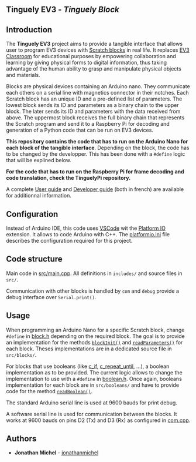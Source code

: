 ## Tinguely EV3 - *Tinguely Block*

## Introduction

The **Tinguely EV3** project aims to provide a tangible interface that allows user to program EV3 devices with [Scratch blocks](https://scratch.mit.edu/ev3) in real life. It replaces [EV3 Classroom](https://education.lego.com/en-us/downloads/mindstorms-ev3/software#downloads) for educational purposes by empowering collaboration and learning by giving physical forms to digital information, thus taking advantage of the human ability to grasp and manipulate physical objects and materials. 

Blocks are physical devices containing an Arduino nano. They communicate each others on a serial line with magnetics connector in their notches. Each Scratch block has an unique ID and a pre-defined list of parameters. The lowest block sends its ID and parameters as a binary chain to the upper block. The later sends its ID and parameters with the data received from above. The uppermost block receives the full binary chain that represents the Scratch program and send it to a Raspberry Pi for decoding and generation of a Python code that can be run on EV3 devices.   

**This repository contains the code that has to run on the Arduino Nano for each block of the tangible interface**. Depending on the block, the code has to be changed by the developper. This has been done with a `#define` logic that will be explined below. 

**For the code that has to run on the Raspberry Pi for frame decoding and code translation, check the TinguelyPi repository.**

A complete [User guide](https://hackmd.io/@jonathanmichel/B11DPn8wY) and [Developer guide](https://hackmd.io/@jonathanmichel/Hyz4LfKOF) (both in french) are available for additionnal information.


## Configuration

Instead of Arduino IDE, this code uses [VSCode](https://code.visualstudio.com/) wit the [Platform IO](https://platformio.org/) extension. It allows to code Arduino with C++. The [platformio.ini](platformio.ini) file describes the configuration required for this project.

## Code structure

Main code in [src/main.cpp](src/main.cpp). All definitions in `includes/` and source files in `src/`.

Communication with other blocks is handled by `com` and `debug` provide a debug interface over `Serial.print()`. 

## Usage

When programming an Arduino Nano for a specific Scratch block, change `#define` in [block.h](https://github.com/jonathanmichel/SPS_TinguelyBlock/blob/6b5e8a844318c5f7475ac615f336f10d06d94a40/includes/block.h#L23) depending on the required block. The goal is to provide an implementation for the methods [`blockInit()`](https://github.com/jonathanmichel/SPS_TinguelyBlock/blob/6b5e8a844318c5f7475ac615f336f10d06d94a40/includes/block.h#L41) and [`readParameters()`](https://github.com/jonathanmichel/SPS_TinguelyBlock/blob/6b5e8a844318c5f7475ac615f336f10d06d94a40/includes/block.h#L42) for each block. Theses implementations are in a dedicated source file in `src/blocks/`. 

For blocks that use booleans (like [c_if](src/blocks/c_if.cpp), [c_repeat_until](src/blocks/c_repeat_until.cpp), ...), a boolean implementation as to be provided. The current logic allows to change the implementation to use with a `#define` in [boolean.h](https://github.com/jonathanmichel/SPS_TinguelyBlock/blob/6b5e8a844318c5f7475ac615f336f10d06d94a40/includes/boolean.h#L11). Once again, booleans implementation for each block are in `src/booleans/` and have to provide code for the method [`readBoolean()`](https://github.com/jonathanmichel/SPS_TinguelyBlock/blob/6b5e8a844318c5f7475ac615f336f10d06d94a40/includes/boolean.h#L28). 

The standard Arduino serial line is used at 9600 bauds for print debug. 

A software serial line is used for communication between the blocks. It works at 9600 bauds on pins D2 (Tx) and D3 (Rx) as configured in [com.cpp](src/com.cpp).


## Authors

* **Jonathan Michel** - [jonathanmichel](https://github.com/jonathanmichel) 